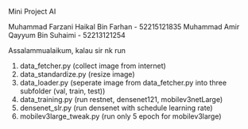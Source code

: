 Mini Project AI

Muhammad Farzani Haikal Bin Farhan - 52215121835
Muhammad Amir Qayyum Bin Suhaimi - 52213121254

Assalammualaikum, kalau sir nk run
1. data_fetcher.py (collect image from internet)
2. data_standardize.py (resize image)
3. data_loader.py (seperate image from data_fetcher.py into three subfolder (val, train, test))
4. data_training.py (run restnet, densenet121, mobilev3netLarge)
5. densenet_slr.py (run densenet with schedule learning rate)
6. mobilev3large_tweak.py (run only 5 epoch for mobilev3large)
